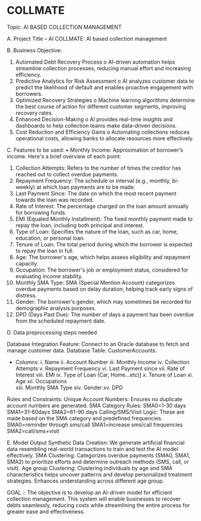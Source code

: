 # COLLMATE

Topic: AI BASED COLLECTION MANAGEMENT

A.	Project Title –
AI COLLMATE: AI based collection management

B.	 Business Objective: 
1.	Automated Debt Recovery Process
o	AI-driven automation helps streamline collection processes, reducing manual effort and increasing efficiency.
2.	Predictive Analytics for Risk Assessment
o	AI analyzes customer data to predict the likelihood of default and enables proactive engagement with borrowers.
3.	Optimized Recovery Strategies
o	Machine learning algorithms determine the best course of action for different customer segments, improving recovery rates.
4.	Enhanced Decision-Making
o	AI provides real-time insights and dashboards to help collection teams make data-driven decisions.
5.	Cost Reduction and Efficiency Gains
o	Automating collections reduces operational costs, allowing banks to allocate resources more effectively.

C.	Features to be used:
•	Monthly Income: Approximation of borrower’s income.
Here's a brief overview of each point:
1.	Collection Attempts: Refers to the number of times the creditor has reached out to collect overdue payments.
2.	Repayment Frequency: The schedule or interval (e.g., monthly, bi-weekly) at which loan payments are to be made.
3.	Last Payment Since: The date on which the most recent payment towards the loan was recorded.
4.	Rate of Interest: The percentage charged on the loan amount annually for borrowing funds.
5.	EMI (Equated Monthly Installment): The fixed monthly payment made to repay the loan, including both principal and interest.
6.	Type of Loan: Specifies the nature of the loan, such as car, home, education, or personal loan.
7.	Tenure of Loan: The total period during which the borrower is expected to repay the loan in full.
8.	Age: The borrower's age, which helps assess eligibility and repayment capacity.
9.	Occupation: The borrower's job or employment status, considered for evaluating income stability.
10.	Monthly SMA Type: SMA (Special Mention Account) categorizes overdue payments based on delay duration, helping track early signs of distress.
11.	Gender: The borrower's gender, which may sometimes be recorded for demographic analysis purposes.
12.	DPD (Days Past Due): The number of days a payment has been overdue from the scheduled repayment date.

D.	Data preprocessing steps needed

Database Integration
Feature: Connect to an Oracle database to fetch and manage customer data.
Database Table: CustomerAccounts.
  - Columns:
i.	Name
ii.	Account Number
iii.	Monthly Income
iv.	Collection Attempts
v.	Repayment Frequency
vi.	Last Payment since
vii.	Rate of Interest
viii.	EMI
ix.	Type of Loan (Car, Home…etc)]
x.	Tenure of Loan
xi.	Age
xii.	Occupations  
xiii.	Monthly SMA Type
xiv.	Gender
xv.	DPD

Rules and Constraints:
  Unique Account Numbers: Ensures no duplicate account numbers are generated.
  SMA Category Rules: SMA0=1-30 days
			SMA1=31-60days
			SMA2=61-90 days
  Calling/SMS/Visit Logic: These are made based on the SMA category and predefined frequencies.
SMA0=reminder through sms/call
SMA1=increase sms/call frequencies
SMA2=call/sms+visit

E.	Model Output
Synthetic Data Creation: We generate artificial financial data resembling real-world transactions to train and test the AI model effectively.
SMA Clustering: Categorizes overdue payments (SMA0, SMA1, SMA2) to prioritize efforts and determine outreach methods (SMS, call, or visit).
Age group Clustering: Clustering individuals by age and SMA characteristics helps uncover patterns and develop personalized treatment strategies. Enhances understanding across different age group.

GOAL  ::  The objective is to develop an AI-driven model for efficient collection management. This system will enable businesses to recover debts seamlessly, reducing costs while streamlining the entire process for greater ease and effectiveness.
